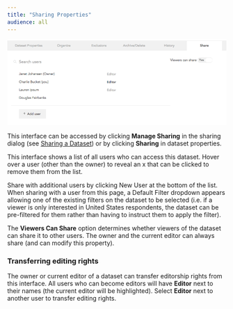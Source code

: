 ```yaml
---
title: "Sharing Properties"
audience: all
---
```


![](images/SharingProperties.png)

This interface can be accessed by clicking **Manage Sharing** in the sharing dialog (see [Sharing a Dataset](crunch_sharing-a-dataset.html)) or by clicking **Sharing** in dataset properties.

This interface shows a list of all users who can access this dataset. Hover over a user (other than the owner) to reveal an x that can be clicked to remove them from the list.

Share with additional users by clicking New User at the bottom of the list. When sharing with a user from this page, a Default Filter dropdown appears allowing one of the existing filters on the dataset to be selected (i.e. if a viewer is only interested in United States respondents, the dataset can be pre-filtered for them rather than having to instruct them to apply the filter).

The **Viewers Can Share** option determines whether viewers of the dataset can share it to other users. The owner and the current editor can always share (and can modify this property).

### Transferring editing rights

The owner or current editor of a dataset can transfer editorship rights from this interface. All users who can become editors will have **Editor** next to their names (the current editor will be highlighted). Select **Editor** next to another user to transfer editing rights.




